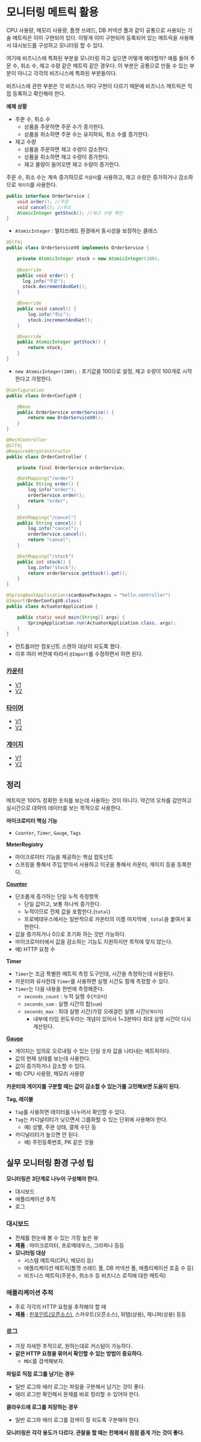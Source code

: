 # 모니터링 메트릭 활용

CPU 사용량, 메모리 사용량, 톰캣 쓰레드, DB 커넥션 풀과 같이 공통으로 사용되는 기술 메트릭은 이미 구현되어 있다. 이렇게 이미 구현되어 등록되어 있는 메트릭을 사용해서
대시보드를 구성하고 모니터링 할 수 있다.

여기에 비즈니스에 특화된 부분을 모니터링 하고 싶으면 어떻게 해야할까? 예를 들어 주문 수, 취소 수, 재고 수량 같은 메트릭 같은 경우다. 이 부분은 공통으로
만들 수 있는 부분이 아니고 각각의 비즈니스에 특화된 부분들이다.

비즈니스에 관한 부분은 각 비즈니스 마다 구현이 다르기 때문에 비즈니스 메트릭은 직접 등록하고 확인해야 한다.

**예제 상황**
- 주문 수, 취소 수
  - 상품을 주문하면 주문 수가 증가한다.
  - 상품을 취소하면 주문 수는 유지하되, 취소 수를 증가한다.
- 재고 수량
  - 상품을 주문하면 재고 수량이 감소한다.
  - 상품을 취소하면 재고 수량이 증가한다.
  - 재고 물량이 들어오면 재고 수량이 증가한다.

주문 수, 취소 수는 계속 증가하므로 `카운터`를 사용하고, 재고 수량은 증가하거나 감소하므로 `게이지`를 사용한다.

```java
public interface OrderService {
    void order(); //주문
    void cancel(); //취소
    AtomicInteger getStock(); //재고 수량 확인
}
```
- `AtomicInteger` : 멀티쓰레드 환경에서 동시성을 보장하는 클래스
```java
@Slf4j
public class OrderServiceV0 implements OrderService {

    private AtomicInteger stock = new AtomicInteger(100);
    
    @Override
    public void order() {
      log.info("주문");
      stock.decrementAndGet();
    }

    @Override
    public void cancel() {
        log.info("취소");
        stock.incrementAndGet();
    }

    @Override
    public AtomicInteger getStock() {
        return stock;
    }
}
```
- `new AtomicInteger(100);` : 초기값을 100으로 설정, 재고 수량이 100개로 시작한다고 가정한다.

```java
@Configuration
public class OrderConfigV0 {

    @Bean
    public OrderService orderService() {
        return new OrderServiceV0();
    }
}
```
```java
@RestController
@Slf4j
@RequiredArgsConstructor
public class OrderController {

    private final OrderService orderService;

    @GetMapping("/order")
    public String order() {
        log.info("order");
        orderService.order();
        return "order";
    }

    @GetMapping("/cancel")
    public String cancel() {
        log.info("cancel");
        orderService.cancel();
        return "cancel";
    }

    @GetMapping("/stock")
    public int stock() {
        log.info("stock");
        return orderService.getStock().get();
    }
}
```
```java
@SpringBootApplication(scanBasePackages = "hello.controller")
@Import(OrderConfigV0.class)
public class ActuatorApplication {

    public static void main(String[] args) {
        SpringApplication.run(ActuatorApplication.class, args);
    }
}
```
- 컨트롤러만 컴포넌트 스캔의 대상이 되도록 했다.
- 이후 여러 버전에 따라서 `@Import`를 수정하면서 하면 된다.

### [카운터](https://github.com/genesis12345678/TIL/blob/main/Spring/springboot/monitoring/Counter.md#%EB%A9%94%ED%8A%B8%EB%A6%AD-%EB%93%B1%EB%A1%9D---%EC%B9%B4%EC%9A%B4%ED%84%B0)
- [V1](https://github.com/genesis12345678/TIL/blob/main/Spring/springboot/monitoring/Counter.md#%EC%B9%B4%EC%9A%B4%ED%84%B0---v1)
- [V2](https://github.com/genesis12345678/TIL/blob/main/Spring/springboot/monitoring/Counter.md#%EC%B9%B4%EC%9A%B4%ED%84%B0---v2)
### [타이머](https://github.com/genesis12345678/TIL/blob/main/Spring/springboot/monitoring/Timer.md#%EB%A9%94%ED%8A%B8%EB%A6%AD-%EB%93%B1%EB%A1%9D---%ED%83%80%EC%9D%B4%EB%A8%B8)
- [V1](https://github.com/genesis12345678/TIL/blob/main/Spring/springboot/monitoring/Timer.md#%ED%83%80%EC%9D%B4%EB%A8%B8---v1)
- [V2](https://github.com/genesis12345678/TIL/blob/main/Spring/springboot/monitoring/Timer.md#%ED%83%80%EC%9D%B4%EB%A8%B8---v2)
### [게이지](https://github.com/genesis12345678/TIL/blob/main/Spring/springboot/monitoring/Gauge.md#%EB%A9%94%ED%8A%B8%EB%A6%AD-%EB%93%B1%EB%A1%9D---%EA%B2%8C%EC%9D%B4%EC%A7%80)
- [V1](https://github.com/genesis12345678/TIL/blob/main/Spring/springboot/monitoring/Gauge.md#%EA%B2%8C%EC%9D%B4%EC%A7%80---v1)
- [V2](https://github.com/genesis12345678/TIL/blob/main/Spring/springboot/monitoring/Gauge.md#%EA%B2%8C%EC%9D%B4%EC%A7%80---v2)

## 정리

메트릭은 100% 정확한 숫자를 보는데 사용하는 것이 아니다. 약간의 오차를 감안하고 실시간으로 대략의 데이터를 보는 목적으로 사용한다.

**마이크로미터 핵심 기능**
- `Counter`, `Timer`, `Gauge`, `Tags`

**MeterRegistry**
- 마이크로미터 기능을 제공하는 핵심 컴토넌트
- 스프링을 통해서 주입 받아서 사용하고 이곳을 통해서 카운터, 게이지 등을 등록한다.

**[Counter](https://prometheus.io/docs/concepts/metric_types/#counter)**
- 단조롭게 증가하는 단일 누적 측정항목
  - 단일 값이고, 보통 하나씩 증가한다.
  - 누적이므로 전체 값을 포함한다.(`total`)
  - 프로메테우스에서는 일반적으로 카운터의 이름 마지막에 `_total`을 붙여서 표현한다.
- 값을 증가하거나 0으로 초기화 하는 것만 가능하다.
- 마이크로미터에서 값을 감소하는 기능도 지원하지만 목적에 맞지 않는다.
- 예) HTTP 요청 수

**Timer**
- `Timer`는 조금 특별한 메트릭 측정 도구인데, 시간을 측정하는데 사용된다.
- 카운터와 유사한데 `Timer`를 사용하면 실행 시간도 함께 측정할 수 있다.
- `Timer`는 다음 내용을 한번에 측정해준다.
  - `seconds_count` : 누적 실행 수(`카운터`)
  - `seconds_sum` : 실행 시간의 합(`sum`)
  - `seconds_max` : 최대 실행 시간(가장 오래걸린 실행 시간)(`게이지`)
    - 내부에 타임 윈도우라는 개념이 있어서 1~3분마다 최대 실행 시간이 다시 계산된다.

**[Gauge](https://prometheus.io/docs/concepts/metric_types/#gauge)**
- 게이지는 임의로 오르내릴 수 있는 단일 숫자 값을 나타내는 메트릭이다.
- 값의 현재 상태를 보는데 사용한다.
- 값이 증가하거나 감소할 수 있다.
- 예) CPU 사용량, 메모리 사용량

**카운터와 게이지를 구분할 때는 값이 감소할 수 있는가를 고민해보면 도움이 된다.**

**Tag, 레이블**
- `Tag`를 사용하면 데이터를 나누어서 확인할 수 있다.
- `Tag`는 카디널리티가 낮으면서 그룹화할 수 있는 단위에 사용해야 한다.
  - 예) 성별, 주문 상태, 결제 수단 등
- 카디널리티가 높으면 안 된다.
  - 예) 주민등록번호, PK 같은 것들

## 실무 모니터링 환경 구성 팁

**모니터링은 3단계로 나누어 구성해야 한다.**
- 대시보드
- 애플리케이션 추적
- 로그

### 대시보드
- 전체를 한눈에 볼 수 있는 가장 높은 뷰
- **제품** : 마이크로미터, 프로메테우스, 그라파나 등등
- **모니터링 대상**
  - 시스템 메트릭(CPU, 메모리 등)
  - 애플리케이션 메트릭(톰캣 쓰레드 풀, DB 커넥션 풀, 애플리케이션 호출 수 등)
  - 비즈니스 메트릭(주문수, 취소수 등 비즈니스 로직에 대한 메트릭)

### 애플리케이션 추적
- 주로 각각의 HTTP 요청을 추적해야 할 때
- **제품** : [핀포인트(오픈소스)](https://github.com/pinpoint-apm/pinpoint), 스카우트(오픈소스), 와탭(상용), 제니퍼(상용) 등등

### 로그
- 가장 자세한 추적으로, 원하는대로 커스텀이 가능하다.
- **같은 HTTP 요청을 묶어서 확인할 수 있는 방법이 중요하다.**
  - `MDC`를 검색해보자.

**파일로 직접 로그를 남기는 경우**
- 일반 로그와 에러 로그는 파일을 구분해서 남기는 것이 좋다.
- 에러 로그만 확인해서 문제를 바로 정리할 수 있어야 한다.

**클라우드에 로그를 저장하는 경우**
- 일반 로그와 에러 로그를 검색이 잘 되도록 구분해야 한다.

**모니터링은 각각 용도가 다르다. 관찰을 할 때는 전체에서 점점 좁게 가는 것이 좋다.**